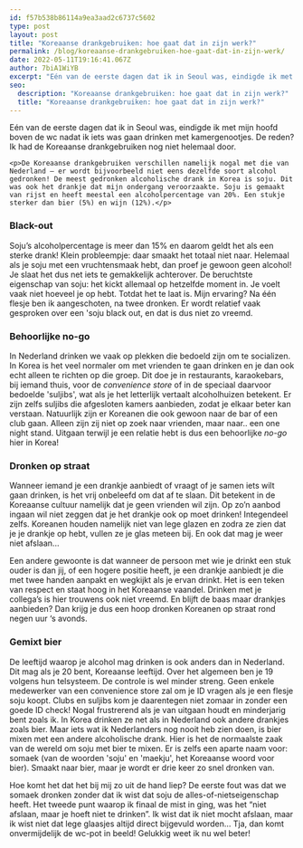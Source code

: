 ```yaml
---
id: f57b538b86114a9ea3aad2c6737c5602
type: post
layout: post
title: "Koreaanse drankgebruiken: hoe gaat dat in zijn werk?"
permalink: /blog/koreaanse-drankgebruiken-hoe-gaat-dat-in-zijn-werk/
date: 2022-05-11T19:16:41.067Z
author: 7biA1WiYB
excerpt: "Eén van de eerste dagen dat ik in Seoul was, eindigde ik met mijn hoofd boven de wc nadat ik iets was gaan drinken met kamergenootjes. De reden? Ik had de Koreaanse drankgebruiken nog niet helemaal door.  "
seo:
  description: "Koreaanse drankgebruiken: hoe gaat dat in zijn werk?"
  title: "Koreaanse drankgebruiken: hoe gaat dat in zijn werk?"
---
```

Eén van de eerste dagen dat ik in Seoul was, eindigde ik met mijn hoofd boven de wc nadat ik iets was gaan drinken met kamergenootjes. De reden? Ik had de Koreaanse drankgebruiken nog niet helemaal door.  

    <p>De Koreaanse drankgebruiken verschillen namelijk nogal met die van Nederland – er wordt bijvoorbeeld niet eens dezelfde soort alcohol gedronken! De meest gedronken alcoholische drank in Korea is soju. Dit was ook het drankje dat mijn ondergang veroorzaakte. Soju is gemaakt van rijst en heeft meestal een alcoholpercentage van 20%. Een stukje sterker dan bier (5%) en wijn (12%).</p>
<h3>Black-out</h3>
<p>Soju’s alcoholpercentage is meer dan 15% en daarom geldt het als een sterke drank! Klein probleempje: daar smaakt het totaal niet naar. Helemaal als je soju met een vruchtensmaak hebt, dan proef je gewoon geen alcohol! Je slaat het dus net iets te gemakkelijk achterover. De beruchtste eigenschap van soju: het kickt allemaal op hetzelfde moment in. Je voelt vaak niet hoeveel je op hebt. Totdat het te laat is. Mijn ervaring? Na één flesje ben ik aangeschoten, na twee dronken. Er wordt relatief vaak gesproken over een 'soju black out, en dat is dus niet zo vreemd.</p>
<h3>Behoorlijke no-go</h3>
<p>In Nederland drinken we vaak op plekken die bedoeld zijn om te socializen. In Korea is het veel normaler om met vrienden te gaan drinken en je dan ook echt alleen te richten op die groep. Dit doe je in restaurants, karaokebars, bij iemand thuis, voor de <em>convenience store</em> of in de speciaal daarvoor bedoelde 'suljibs', wat als je het letterlijk vertaalt alcoholhuizen betekent. Er zijn zelfs suljibs die afgesloten kamers aanbieden, zodat je elkaar beter kan verstaan. Natuurlijk zijn er Koreanen die ook gewoon naar de bar of een club gaan. Alleen zijn zij niet op zoek naar vrienden, maar naar.. een one night stand. Uitgaan terwijl je een relatie hebt is dus een behoorlijke <em>no-go</em> hier in Korea!</p>
<h3>Dronken op straat</h3>
<p>Wanneer iemand je een drankje aanbiedt of vraagt of je samen iets wilt gaan drinken, is het vrij onbeleefd om dat af te slaan. Dit betekent in de Koreaanse cultuur namelijk dat je geen vrienden wil zijn. Op zo’n aanbod ingaan wil niet zeggen dat je het drankje ook op moet drinken! Integendeel zelfs. Koreanen houden namelijk niet van lege glazen en zodra ze zien dat je je drankje op hebt, vullen ze je glas meteen bij. En ook dat mag je weer niet afslaan...</p>
<p>Een andere gewoonte is dat wanneer de persoon met wie je drinkt een stuk ouder is dan jij, of een hogere positie heeft, je een drankje aanbiedt je die met twee handen aanpakt en wegkijkt als je ervan drinkt. Het is een teken van respect en staat hoog in het Koreaanse vaandel. Drinken met je collega’s is hier trouwens ook niet vreemd. En blijft de baas maar drankjes aanbieden? Dan krijg je dus een hoop dronken Koreanen op straat rond negen uur ‘s avonds.</p>
<h3>Gemixt bier</h3>
<p>De leeftijd waarop je alcohol mag drinken is ook anders dan in Nederland. Dit mag als je 20 bent, Koreaanse leeftijd. Over het algemeen ben je 19 volgens hun telsysteem. De controle is wel minder streng. Geen enkele medewerker van een convenience store zal om je ID vragen als je een flesje soju koopt. Clubs en suljibs kom je daarentegen niet zomaar in zonder een goede ID check! Nogal frustrerend als je van uitgaan houdt en minderjarig bent zoals ik. In Korea drinken ze net als in Nederland ook andere drankjes zoals bier. Maar iets wat ik Nederlanders nog nooit heb zien doen, is bier mixen met een andere alcoholische drank. Hier is het de normaalste zaak van de wereld om soju met bier te mixen. Er is zelfs een aparte naam voor: somaek (van de woorden 'soju' en 'maekju', het Koreaanse woord voor bier). Smaakt naar bier, maar je wordt er drie keer zo snel dronken van.</p>
<p>Hoe komt het dat het bij mij zo uit de hand liep? De eerste fout was dat we somaek dronken zonder dat ik wist dat soju de alles-of-nietseigenschap heeft. Het tweede punt waarop ik finaal de mist in ging, was het “niet afslaan, maar je hoeft niet te drinken”. Ik wist dat ik niet mocht afslaan, maar ik wist niet dat lege glaasjes altijd direct bijgevuld worden… Tja, dan komt onvermijdelijk de wc-pot in beeld! Gelukkig weet ik nu wel beter!</p>  
